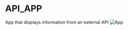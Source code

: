 # API_APP
App that displays information from an external API
![App](https://user-images.githubusercontent.com/68757343/106966068-7b82ed80-66f9-11eb-976e-159bc7b52bf9.png)

